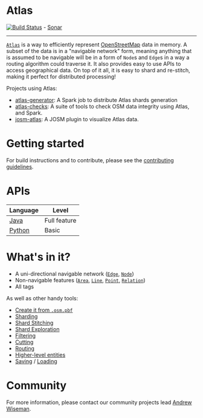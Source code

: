 # Atlas

[![Build Status](https://travis-ci.org/osmlab/atlas.svg?branch=master)](https://travis-ci.org/osmlab/atlas) -  [Sonar](https://sonarcloud.io/dashboard?id=org.openstreetmap.atlas%3Aatlas)

---

[`Atlas`](src/main/java/org/openstreetmap/atlas/geography/atlas/Atlas.java) is a way to efficiently represent [OpenStreetMap](http://www.openstreetmap.org/) data in memory. A subset of the data is in a "navigable network" form, meaning anything that is assumed to be navigable will be in a form of `Node`s and `Edge`s in a way a routing algorithm could traverse it. It also provides easy to use APIs to access geographical data. On top of it all, it is easy to shard and re-stitch, making it perfect for distributed processing!

Projects using Atlas:
* [atlas-generator](https://github.com/osmlab/atlas-generator): A Spark job to distribute Atlas shards generation
* [atlas-checks](https://github.com/osmlab/atlas-checks): A suite of tools to check OSM data integrity using Atlas, and Spark.
* [josm-atlas](https://github.com/osmlab/josm-atlas): A JOSM plugin to visualize Atlas data.

# Getting started

For build instructions and to contribute, please see the [contributing guidelines](CONTRIBUTING.md).

# APIs

Language|Level
---|---
[Java](/src/main/java/org/openstreetmap/atlas/geography/atlas#using-atlas)|Full feature
[Python](/pyatlas#pyatlas)|Basic

# What's in it?

* A uni-directional navigable network ([`Edge`](src/main/java/org/openstreetmap/atlas/geography/atlas/items/Edge.java), [`Node`](src/main/java/org/openstreetmap/atlas/geography/atlas/items/Node.java))
* Non-navigable features ([`Area`](src/main/java/org/openstreetmap/atlas/geography/atlas/items/Area.java), [`Line`](src/main/java/org/openstreetmap/atlas/geography/atlas/items/Line.java), [`Point`](src/main/java/org/openstreetmap/atlas/geography/atlas/items/Point.java), [`Relation`](src/main/java/org/openstreetmap/atlas/geography/atlas/items/Relation.java))
* All tags

As well as other handy tools:

* [Create it from `.osm.pbf`](/src/main/java/org/openstreetmap/atlas/geography/atlas#building-an-atlas-from-an-osmpbf-file)
* [Sharding](/src/main/java/org/openstreetmap/atlas/geography/sharding#sharding)
* [Shard Stitching](/src/main/java/org/openstreetmap/atlas/geography/atlas/multi#multiatlas)
* [Shard Exploration](/src/main/java/org/openstreetmap/atlas/geography/atlas/dynamic#dynamicatlas)
* [Filtering](/src/main/java/org/openstreetmap/atlas/geography/atlas#filtering-an-atlas)
* [Cutting](/src/main/java/org/openstreetmap/atlas/geography/atlas#country-slicing)
* [Routing](/src/main/java/org/openstreetmap/atlas/geography/atlas/routing#routing)
* [Higher-level entities](/src/main/java/org/openstreetmap/atlas/geography/atlas/items/complex#complex-entities)
* [Saving](/src/main/java/org/openstreetmap/atlas/geography/atlas#saving-an-atlas) / [Loading](/src/main/java/org/openstreetmap/atlas/geography/atlas#using-atlas)

# Community

For more information, please contact our community projects lead [Andrew Wiseman](https://github.com/awisemanapple).
